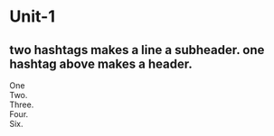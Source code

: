 # Unit-1
## two hashtags makes a line a subheader. one hashtag above makes a header.
One  
Two.  
Three.  
Four.   
Six. 
